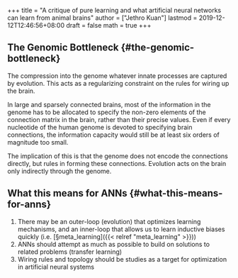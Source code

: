 +++
title = "A critique of pure learning and what artificial neural networks can learn from animal brains"
author = ["Jethro Kuan"]
lastmod = 2019-12-12T12:46:56+08:00
draft = false
math = true
+++

## The Genomic Bottleneck {#the-genomic-bottleneck}

The compression into the genome whatever innate processes are captured
by evolution. This acts as a regularizing constraint on the rules for
wiring up the brain.

In large and sparsely connected brains, most of the information in the
genome has to be allocated to specify the non-zero elements of the
connection matrix in the brain, rather than their precise values. Even
if every nucleotide of the human genome is devoted to specifying brain
connections, the information capacity would still be at least six
orders of magnitude too small.

The implication of this is that the genome does not encode the
connections directly, but rules in forming these connections.
Evolution acts on the brain only indirectly through the genome.


## What this means for ANNs {#what-this-means-for-anns}

1.  There may be an outer-loop (evolution) that optimizes learning
    mechanisms, and an inner-loop that allows us to learn inductive
    biases quickly (i.e. [§meta\_learning]({{< relref "meta_learning" >}}))
2.  ANNs should attempt as much as possible to build on solutions to
    related problems (transfer learning)
3.  Wiring rules and topology should be studies as a target for
    optimization in artificial neural systems
